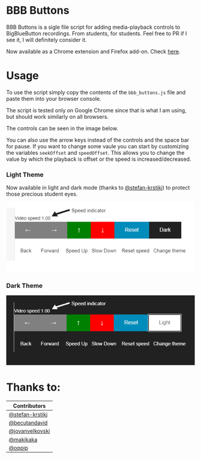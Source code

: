 # BBB Buttons

BBB Buttons is a sigle file script for adding media-playback controls to BigBlueButton recordings.
From students, for students.
Feel free to PR if I see it, I will definitely consider it.

Now available as a Chrome extension and Firefox add-on. Check [here](https://github.com/Kotesitory/bbb_buttons_extensions).

# Usage

To use the script simply copy the contents of the  `bbb_buttons.js` file and paste them into your browser console.

The script is tested only on Google Chrome since that is what I am using, but should work similarly on all browsers.

The controls can be seen in the image below.

You can also use the arrow keys instead of the controls and the space bar for pause.
If you want to change some vaule you can start by customizing the variables `seekOffset` and `speedOffset`. 
This allows you to change the value by which the playback is offset or the speed is increased/decreased.


### Light Theme

Now available in light and dark mode (thanks to [@stefan-krstikj](https://github.com/stefan-krstikj)) to protect those precious student eyes.

![image](assets/readme_imgs/control.png)

### Dark Theme

![image](assets/readme_imgs/control_dark.png)

# Thanks to:

| Contributors	    	|
| ----------------- 	|
| [@stefan-krstikj](https://github.com/stefan-krstikj)	|
| [@becutandavid](https://github.com/becutandavid)		|
| [@jovanvelkovski](https://github.com/jovanvelkovski)	|
| [@makikaka](https://github.com/makikaka)				|
| [@oppip](https://github.com/oppip)					|
